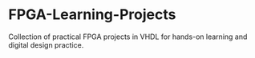 # FPGA-Learning-Projects
Collection of practical FPGA projects in VHDL for hands-on learning and digital design practice.
